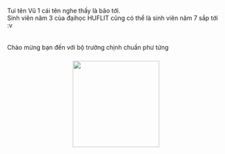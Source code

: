 <p align="left">Tui tên Vũ 1 cái tên nghe thấy là bão tới.<br>Sinh viên năm 3 của đạihọc HUFLIT cũng có thể là sinh viên năm 7 sắp tới :v<br><br><br>Chào mừng bạn đến với bộ trưởng chịnh chuần phư tứng</p>

###

<div align="center">
  <img height="200" src="https://i.imgflip.com/65efzo.gif"  />
</div>

###
